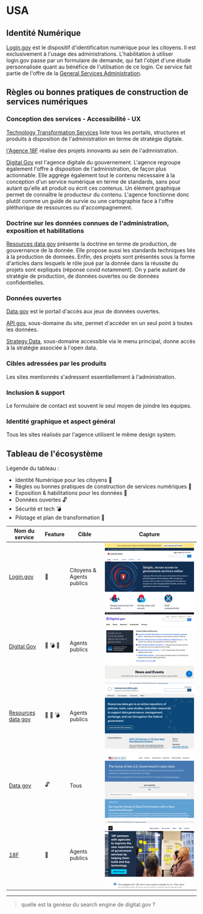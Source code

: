# USA

## Identité Numérique 
[Login.gov](https://login.gov/) est le dispositif d'identificaiton numérique pour les citoyens. Il est exclusivement à l'usage des administrations. L'habilitation à utiliser login.gov passe par un formulaire de demande, qui fait l'objet d'une étude personnalisée quant au bénéfice de l'utilisation de ce login. 
Ce service fait partie de l'offre de la [General Services Administration](https://www.gsa.gov/).

## Règles ou bonnes pratiques de construction de services numériques
### Conception des services - Accessibilité - UX
[Technology Transformation Services](https://www.gsa.gov/about-us/organization/federal-acquisition-service/technology-transformation-services) liste tous les portails, structures et produits à disposition de l'administration en terme de stratégie digitale. 

[l'Agence 18F](https://18f.gsa.gov/) réalise des projets innovants au sein de l'admnistration. 

[Digital Gov](https://digital.gov/) est l'agence digitale du gouvernement. 
L'agence regroupe également l'offre à disposition de l'administration, de façon plus actionnable. 
Elle aggrège également tout le contenu nécessaire à la conception d'un service numérique en terme de standards, sans pour autant qu'elle ait produit ou écrit ces contenus. Un élément graphique permet de connaître le producteur du contenu. L'agence fonctionne donc plutôt comme un guide de survie ou une cartographie face à l'offre pléthorique de ressources ou d'accompagnement. 

### Doctrine sur les données connues de l'administration, exposition et habilitations
[Resources data gov](https://resources.data.gov/)  présente la doctrine en terme de production, de gouvernance de la donnée. Elle propose aussi les standards techniques liés à la production de donneés. Enfin, des projets sont présentés sous la forme d'articles dans lesquels le rôle joué par la donnée dans la réussite du projets sont expliqués (réponse covid notamment).
On y parle autant de stratégie de production, de données ouvertes ou de données confidentielles. 

### Données ouvertes
[Data gov](https://www.data.gov/) est le portail d'accès aux jeux de données ouvertes.

[API gov](https://api.data.gov/), sous-domaine du site, permet d'accéder en un seul point à toutes les données. 

[Strategy Data](https://strategy.data.gov/), sous-domaine accessible via le menu principal, donne accès à la stratégie associée à l'open data.

### Cibles adressées par les produits
Les sites mentionnés s'adressent essentiellement à l'administration.  

### Inclusion & support
Le formulaire de contact est souvent le seul moyen de joindre les équipes.

### Identité graphique et aspect général
Tous les sites réalisés par l'agence utilisent le même design system.

## Tableau de l'écosystème
Légende du tableau : 
- Identité Numérique pour les citoyens :bust_in_silhouette:
- Règles ou bonnes pratiques de construction de services numériques :beginner:
- Exposition & habilitations pour les données :closed_lock_with_key:
- Données ouvertes :unlock:
- Sécurité et tech :bomb:
- Pilotage et plan de transformation :dart:


| Nom du service    |  Feature |  Cible | Capture | 
|-------------------|---|---|---|
|[Login.gov](https://login.gov/) | :bust_in_silhouette: | Citoyens & Agents publics  |  ![](4_Usa.assets/login.png) |
|[Digital Gov](https://digital.gov/) | :dart: :bomb: :beginner:|  Agents publics |   ![](4_Usa.assets/digitalgov.png) |
|[Resources data gov](https://resources.data.gov/) | :closed_lock_with_key: :dart: :bomb: | Agents publics  |  ![](4_Usa.assets/resourcesdata.png)|
| [Data gov](https://www.data.gov/)       |  :unlock: | Tous  | ![](4_Usa.assets/datagov.png)|
| [18F](https://18f.gsa.gov/)       |  :beginner: | Agents publics  | ![](4_Usa.assets/18F.png)|

* * *

> quelle est la genèse du search engine de digital.gov ?